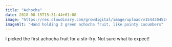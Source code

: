 ```yaml
---
title: "Achocha"
date: 2018-08-15T15:31:44+01:00
image: "https://res.cloudinary.com/growdigital/image/upload/v1544304524/achocha-43330074774.jpg"
imageAlt: "Hand holding 3 green achocha fruit, like pointy cucumbers"
---
```


I picked the first achocha fruit for a stir-fry. Not sure what to expect!
